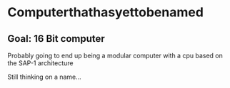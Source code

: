 # Computerthathasyettobenamed
## Goal: 16 Bit computer 
Probably going to end up being a modular computer with a cpu based on the SAP-1 architecture

Still thinking on a name...
